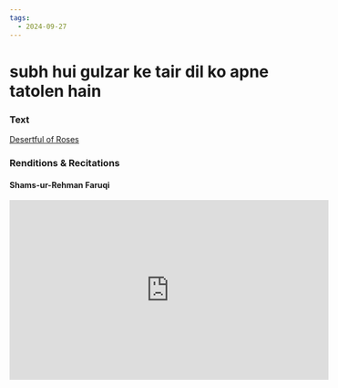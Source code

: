 ```yaml
---
tags:
  - 2024-09-27
---
```

# subh hui gulzar ke tair dil ko apne tatolen hain

### Text
[Desertful of Roses](https://franpritchett.com/00garden/14c/1450/index_1450.html)

### Renditions & Recitations

#### Shams-ur-Rehman Faruqi

<iframe width="560" height="315" src="https://www.youtube.com/embed/RdydVnxWUuY" title="YouTube video player" frameborder="0" allow="accelerometer; autoplay; clipboard-write; encrypted-media; gyroscope; picture-in-picture" allowfullscreen></iframe>

